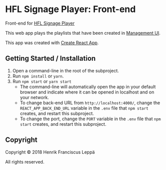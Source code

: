HFL Signage Player: Front-end
=============================

Front-end for [HFL Signage Player]

This web app plays the playlists that have been created in [Management
UI](./management-ui/).

This app was created with [Create React App](./create-react-app.md).


Getting Started / Installation
------------------------------

1. Open a command-line in the root of the subproject.
2. Run `npm install` or `yarn`.
3. Run `npm start` or `yarn start`
   - The command-line will automatically open the app in your default browser
     and indicate where it can be opened in localhost and on your network.
   - To change back-end URL from `http://localhost:4000/`, change the
     `REACT_APP_BACK_END_URL` variable in the `.env` file that `npm start`
     creates, and restart this subproject.
   - To change the port, change the `PORT` variable in the `.env` file that
     `npm start` creates, and restart this subproject.


Copyright
---------

Copyright © 2018 Henrik Franciscus Leppä

All rights reserved.


[HFL Signage Player]: https://github.com/henrik-leppa/hfl-signage-player
